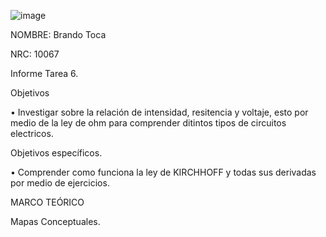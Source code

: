 ![image](https://user-images.githubusercontent.com/117947312/203880471-5e326b20-6cc9-4c7e-b7e1-5734e934a289.png)

NOMBRE: Brando Toca

NRC: 10067

Informe Tarea 6.

Objetivos

• Investigar sobre la relación de intensidad, resitencia y voltaje, esto por medio de la ley de ohm para comprender ditintos tipos de circuitos electricos.

Objetivos específicos.

• Comprender como funciona la ley de KIRCHHOFF y todas sus derivadas por medio de ejercicios.

MARCO TEÓRICO

Mapas Conceptuales.
